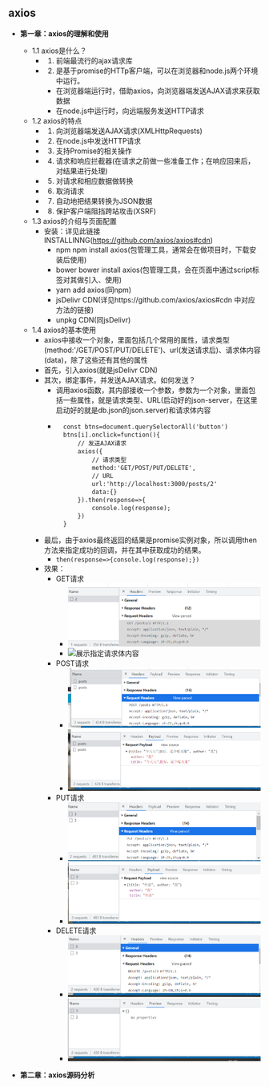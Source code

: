 ## axios
* **第一章：axios的理解和使用**
    * 1.1 axios是什么？
        * 1. 前端最流行的ajax请求库
        * 2. 是基于promise的HTTp客户端，可以在浏览器和node.js两个环境中运行。
            * 在浏览器端运行时，借助axios，向浏览器端发送AJAX请求来获取数据
            * 在node.js中运行时，向远端服务发送HTTP请求
    * 1.2 axios的特点
        * 1. 向浏览器端发送AJAX请求(XMLHttpRequests)
        * 2. 在node.js中发送HTTP请求
        * 3. 支持Promise的相关操作
        * 4. 请求和响应拦截器(在请求之前做一些准备工作；在响应回来后，对结果进行处理)
        * 5. 对请求和相应数据做转换
        * 6. 取消请求
        * 7. 自动地把结果转换为JSON数据
        * 8. 保护客户端阻挡跨站攻击(XSRF)
    * 1.3 axios的介绍与页面配置
        * 安装：详见此链接INSTALLINNG(https://github.com/axios/axios#cdn)
            * npm  npm install axios(包管理工具，通常会在做项目时，下载安装后使用)
            * bower  bower install axios(包管理工具，会在页面中通过script标签对其做引入、使用)
            * yarn add axios(同npm)
            * jsDelivr CDN(详见https://github.com/axios/axios#cdn 中对应方法的链接)
            * unpkg CDN(同jsDelivr)
    * 1.4 axios的基本使用
        * axios中接收一个对象，里面包括几个常用的属性，请求类型(method:'/GET/POST/PUT/DELETE')、url(发送请求后)、请求体内容(data)，除了这些还有其他的属性
        * 首先，引入axios(就是jsDelivr CDN)
        * 其次，绑定事件，并发送AJAX请求。如何发送？
            * 调用axios函数，其内部接收一个参数，参数为一个对象，里面包括一些属性，就是请求类型、URL(启动好的json-server，在这里启动好的就是db.json的json.server)和请求体内容
            * ```
                const btns=document.querySelectorAll('button')
                btns[i].onclick=function(){
                    // 发送AJAX请求
                    axios({
                        // 请求类型
                        method:'GET/POST/PUT/DELETE',
                        // URL
                        url:'http://localhost:3000/posts/2'
                        data:{}
                    }).then(response=>{
                        console.log(response);
                    })
                }
              ```
        * 最后，由于axios最终返回的结果是promise实例对象，所以调用then方法来指定成功的回调，并在其中获取成功的结果。
            * ```then(response=>{console.log(response);})```
        * 效果：
            * GET请求
                * ![Request header](images/GET-%E8%AF%B7%E6%B1%82header.PNG)
                * ![展示指定请求体内容](images/GET-%E8%AF%B7%E6%B1%82%E4%BD%93.PNG.PNG)
            * POST请求
                * ![Request header](images/POST-%E8%AF%B7%E6%B1%82%E5%A4%B4.PNG)
                * ![展示添加的请求体内容，具体的到db.json中看](images/POST-%E8%AF%B7%E6%B1%82%E4%BD%93.PNG)
            * PUT请求
                * ![Request header](images/PUT-%E8%AF%B7%E6%B1%82%E5%A4%B4.PNG)
                * ![展示修改的请求体内容，db.json看](images/PUT-%E8%AF%B7%E6%B1%82%E4%BD%93.PNG)
            * DELETE请求
                * ![Request header](images/DELETE-%E8%AF%B7%E6%B1%82header.PNG)
                * ![请求体内容-成功删除内容](images/DELETE-%E8%AF%B7%E6%B1%82%E4%BD%93.PNG)


* **第二章：axios源码分析**